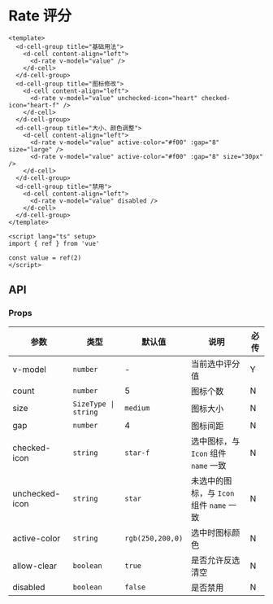 # Rate 评分

```vue client=Mobile playground=MRate
<template>
  <d-cell-group title="基础用法">
    <d-cell content-align="left">
      <d-rate v-model="value" />
    </d-cell>
  </d-cell-group>
  <d-cell-group title="图标修改">
    <d-cell content-align="left">
      <d-rate v-model="value" unchecked-icon="heart" checked-icon="heart-f" />
    </d-cell>
  </d-cell-group>
  <d-cell-group title="大小、颜色调整">
    <d-cell content-align="left">
      <d-rate v-model="value" active-color="#f00" :gap="8" size="large" />
      <d-rate v-model="value" active-color="#f00" :gap="8" size="30px" />
    </d-cell>
  </d-cell-group>
  <d-cell-group title="禁用">
    <d-cell content-align="left">
      <d-rate v-model="value" disabled />
    </d-cell>
  </d-cell-group>
</template>

<script lang="ts" setup>
import { ref } from 'vue'

const value = ref(2)
</script>
```

## API

### Props

|参数|类型|默认值|说明|必传|
|----|---|-----|---|----|
|v-model|`number`|-|当前选中评分值|Y|
|count|`number`|5|图标个数|N|
|size|`SizeType \| string`|`medium`|图标大小|N|
|gap|`number`|4|图标间距|N|
|checked-icon|`string`|`star-f`|选中图标，与 `Icon` 组件 `name` 一致|N|
|unchecked-icon|`string`|`star`|未选中的图标，与 `Icon` 组件 `name` 一致|N|
|active-color|`string`|`rgb(250,200,0)`|选中时图标颜色|N|
|allow-clear|`boolean`|`true`|是否允许反选清空|N|
|disabled|`boolean`|`false`|是否禁用|N|
